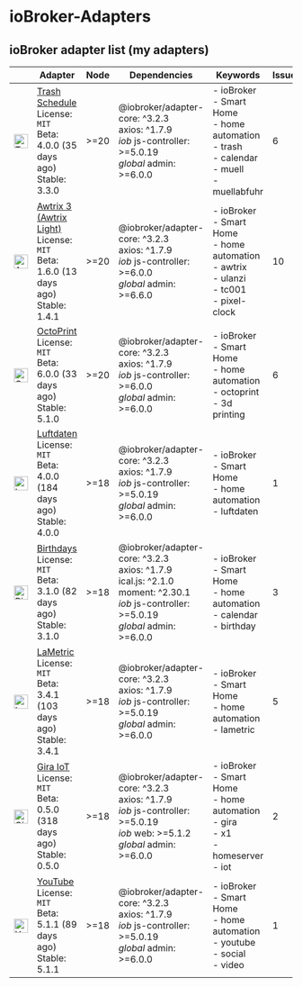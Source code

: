 # ioBroker-Adapters

## ioBroker adapter list (my adapters)

| | Adapter | Node | Dependencies | Keywords | Issues | Files |
|-|---------|------|--------------|----------|--------|-------|
| <img src="https://raw.githubusercontent.com/klein0r/ioBroker.trashschedule/master/admin/trashschedule.png" alt="Trash Schedule" width="25" /> | [Trash Schedule](https://github.com/klein0r/ioBroker.trashschedule)<br/>License: `MIT`<br/>Beta: 4.0.0 (35 days ago)<br/>Stable: 3.3.0 | &gt;&#x3D;20 | @iobroker/adapter-core: ^3.2.3<br/>axios: ^1.7.9<br/>*iob* js-controller: >=5.0.19<br/>*global* admin: >=6.0.0 | - ioBroker<br/>- Smart Home<br/>- home automation<br/>- trash<br/>- calendar<br/>- muell<br/>- muellabfuhr | 6 | Funding `yes`<br/>Bug-Report `v0.1`<br/>Workflow: `v0.6` |
| <img src="https://raw.githubusercontent.com/klein0r/ioBroker.awtrix-light/master/admin/awtrix-light.png" alt="Awtrix 3 (Awtrix Light)" width="25" /> | [Awtrix 3 (Awtrix Light)](https://github.com/klein0r/ioBroker.awtrix-light)<br/>License: `MIT`<br/>Beta: 1.6.0 (13 days ago)<br/>Stable: 1.4.1 | &gt;&#x3D;20 | @iobroker/adapter-core: ^3.2.3<br/>axios: ^1.7.9<br/>*iob* js-controller: >=6.0.0<br/>*global* admin: >=6.6.0 | - ioBroker<br/>- Smart Home<br/>- home automation<br/>- awtrix<br/>- ulanzi<br/>- tc001<br/>- pixel-clock | 10 | Funding `yes`<br/>Bug-Report `v0.1`<br/>Workflow: `v0.6` |
| <img src="https://raw.githubusercontent.com/klein0r/ioBroker.octoprint/master/admin/octoprint.png" alt="OctoPrint" width="25" /> | [OctoPrint](https://github.com/klein0r/ioBroker.octoprint)<br/>License: `MIT`<br/>Beta: 6.0.0 (33 days ago)<br/>Stable: 5.1.0 | &gt;&#x3D;20 | @iobroker/adapter-core: ^3.2.3<br/>axios: ^1.7.9<br/>*iob* js-controller: >=6.0.0<br/>*global* admin: >=6.0.0 | - ioBroker<br/>- Smart Home<br/>- home automation<br/>- octoprint<br/>- 3d printing | 6 | Funding `yes`<br/>Bug-Report `v0.1`<br/>Workflow: `v0.6` |
| <img src="https://raw.githubusercontent.com/klein0r/ioBroker.luftdaten/master/admin/luftdaten.png" alt="Luftdaten" width="25" /> | [Luftdaten](https://github.com/klein0r/ioBroker.luftdaten)<br/>License: `MIT`<br/>Beta: 4.0.0 (184 days ago)<br/>Stable: 4.0.0 | &gt;&#x3D;18 | @iobroker/adapter-core: ^3.2.3<br/>axios: ^1.7.9<br/>*iob* js-controller: >=5.0.19<br/>*global* admin: >=6.0.0 | - ioBroker<br/>- Smart Home<br/>- home automation<br/>- luftdaten | 1 | Funding `yes`<br/>Bug-Report `v0.1`<br/>Workflow: `v0.6` |
| <img src="https://raw.githubusercontent.com/klein0r/ioBroker.birthdays/master/admin/birthdays.png" alt="Birthdays" width="25" /> | [Birthdays](https://github.com/klein0r/ioBroker.birthdays)<br/>License: `MIT`<br/>Beta: 3.1.0 (82 days ago)<br/>Stable: 3.1.0 | &gt;&#x3D;18 | @iobroker/adapter-core: ^3.2.3<br/>axios: ^1.7.9<br/>ical.js: ^2.1.0<br/>moment: ^2.30.1<br/>*iob* js-controller: >=5.0.19<br/>*global* admin: >=6.0.0 | - ioBroker<br/>- Smart Home<br/>- home automation<br/>- calendar<br/>- birthday | 3 | Funding `yes`<br/>Bug-Report `v0.1`<br/>Workflow: `v0.6` |
| <img src="https://raw.githubusercontent.com/klein0r/ioBroker.lametric/master/admin/lametric.png" alt="LaMetric" width="25" /> | [LaMetric](https://github.com/klein0r/ioBroker.lametric)<br/>License: `MIT`<br/>Beta: 3.4.1 (103 days ago)<br/>Stable: 3.4.1 | &gt;&#x3D;18 | @iobroker/adapter-core: ^3.2.3<br/>axios: ^1.7.9<br/>*iob* js-controller: >=5.0.19<br/>*global* admin: >=6.0.0 | - ioBroker<br/>- Smart Home<br/>- home automation<br/>- lametric | 5 | Funding `yes`<br/>Bug-Report `v0.1`<br/>Workflow: `v0.6` |
| <img src="https://raw.githubusercontent.com/klein0r/ioBroker.gira-iot/master/admin/gira-iot.png" alt="Gira IoT" width="25" /> | [Gira IoT](https://github.com/klein0r/ioBroker.gira-iot)<br/>License: `MIT`<br/>Beta: 0.5.0 (318 days ago)<br/>Stable: 0.5.0 | &gt;&#x3D;18 | @iobroker/adapter-core: ^3.2.3<br/>axios: ^1.7.9<br/>*iob* js-controller: >=5.0.19<br/>*iob* web: >=5.1.2<br/>*global* admin: >=6.0.0 | - ioBroker<br/>- Smart Home<br/>- home automation<br/>- gira<br/>- x1<br/>- homeserver<br/>- iot | 2 | Funding `yes`<br/>Bug-Report `v0.1`<br/>Workflow: `v0.6` |
| <img src="https://raw.githubusercontent.com/klein0r/ioBroker.youtube/master/admin/youtube.png" alt="YouTube" width="25" /> | [YouTube](https://github.com/klein0r/ioBroker.youtube)<br/>License: `MIT`<br/>Beta: 5.1.1 (89 days ago)<br/>Stable: 5.1.1 | &gt;&#x3D;18 | @iobroker/adapter-core: ^3.2.3<br/>axios: ^1.7.9<br/>*iob* js-controller: >=5.0.19<br/>*global* admin: >=6.0.0 | - ioBroker<br/>- Smart Home<br/>- home automation<br/>- youtube<br/>- social<br/>- video | 1 | Funding `yes`<br/>Bug-Report `v0.1`<br/>Workflow: `v0.6` |

